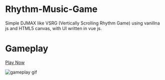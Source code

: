 # Rhythm-Music-Game
Simple DJMAX like VSRG (Vertically Scrolling Rhythm Game) using vanillna js and HTML5 canvas, with UI written in vue js.

# Gameplay

[Play Now](https://henryz00.github.io/VSRG-Music-Rhythm-Game/)

![gameplay gif](gameplay.gif)
